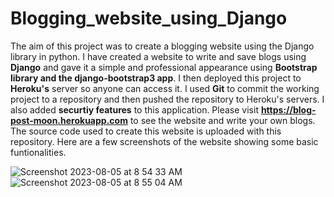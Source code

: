 # Blogging_website_using_Django
The aim of this project was to create a blogging website using the Django library in python. I have created a website to write and save blogs using **Django** and gave it a simple and professional appearance using **Bootstrap library and the django-bootstrap3 app**. I then deployed this project to **Heroku's** server so anyone can access it. I used **Git** to commit the working project to a repository and then pushed the repository to Heroku's servers. I also added **securtiy features** to this application. Please visit **https://blog-post-moon.herokuapp.com** to see the website and write your own blogs. The source code used to create this website is uploaded with this repository. Here are a few screenshots of the website showing some basic funtionalities.     


![Screenshot 2023-08-05 at 8 54 33 AM](https://github.com/mayank8893/Django_and_PyGame_Projects/assets/69361645/fadf9519-7e9d-456d-9bae-a0de2a479e0f)
![Screenshot 2023-08-05 at 8 55 04 AM](https://github.com/mayank8893/Django_and_PyGame_Projects/assets/69361645/0ac832d9-5d93-4382-8024-5a35b1cff0ae)
